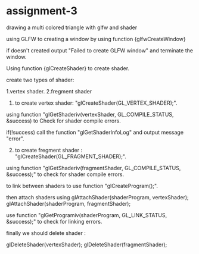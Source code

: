 # assignment-3

drawing a multi colored triangle with glfw and shader

using GLFW to creating a window by using function {glfwCreateWindow}

if doesn't created output "Failed to create GLFW window" and terminate the window.

Using function {glCreateShader} to create shader.

create two types of shader:

1.vertex shader.
2.fregment shader

1) to create vertex shader:
"glCreateShader(GL_VERTEX_SHADER);".

using function "glGetShaderiv(vertexShader, GL_COMPILE_STATUS, &success) to Check for shader compile errors.

if(!success) call the function "glGetShaderInfoLog" and output message "error".

2) to create fregment shader :
 "glCreateShader(GL_FRAGMENT_SHADER);".
 
using function "glGetShaderiv(fragmentShader, GL_COMPILE_STATUS, &success);" to check for shader compile errors.

to link between shaders to use function "glCreateProgram();".

then attach shaders using glAttachShader(shaderProgram, vertexShader);
glAttachShader(shaderProgram, fragmentShader);

 use function "glGetProgramiv(shaderProgram, GL_LINK_STATUS, &success);" to check for linking errors.
 
 finally we should delete shader :
 
 glDeleteShader(vertexShader);
 glDeleteShader(fragmentShader);
 
